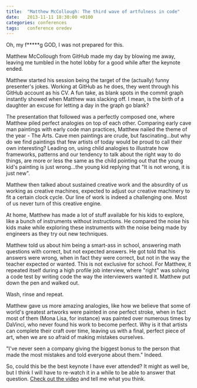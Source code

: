 ```yaml
---
title:  "Matthew McCollough: The third wave of artfulness in code"
date: 	2013-11-11 18:30:00 +0100
categories: conferences
tags: 	conference oredev
---
```



Oh, my f*****g GOD, I was not prepared for this.

Matthew McCollough from GitHub made my day by blowing me away, leaving me tumbled
in the hotel lobby for a good while after the keynote ended.

Matthew started his session being the target of the (actually) funny presenter's
jokes. Working at GitHub as he does, they went through his GitHub account as his
CV. A fun take, as blank spots in the commit graph instantly showed when Matthew
was slacking off. I mean, is the birth of a daughter an excuse for letting a day
in the graph go blank?

The presentation that followed was a perfectly composed one, where Matthew piled
perfect analogies on top of each other. Comparing early cave man paintings with
early code man practices, Matthew nailed the theme of the year - The Arts. Cave
men paintings are crude, but fascinating...but why do we find paintings that few
artists of today would be proud to call their own interesting? Leading on, using
child analogies to illustrate how frameworks, patterns and our tendency to talk
about the right way to do things, are more or less the same as the child pointing
out that the young kid's painting is just wrong...the young kid replying that "It
is not wrong, it is just new".

Matthew then talked about sustained creative work and the absurdity of us working
as creative machines, expected to adjust our creative machinery to fit a certain
clock cycle. Our line of work is indeed a challenging one. Most of us never turn
of this creative engine.

At home, Matthew has made a lot of stuff available for his kids to explore, like
a bunch of instruments without instructions. He compared the noise his kids make
while exploring these instruments with the noise being made by engineers as they
try out new techniques.

Matthew told us about him being a smart-ass in school, answering math questions
with correct, but not expected answers. He got told that his answers were wrong,
when in fact they were correct, but not in the way the teacher expected or wanted.
This is not exclusive for school. For Matthew, it repeated itself during a high
profile job interview, where "right" was solving a code test by writing code the
way the interviewers wanted it. Matthew put down the pen and walked out.

Wash, rinse and repeat.

Matthew gave us more amazing analogies, like how we believe that some of world's
greatest artworks were painted in one perfect stroke, when in fact most of them
(Mona Lisa, for instance) was painted over numerous times by DaVinci, who never
found his work to become perfect. Why is it that artists can complete their craft
over time, leaving us with a final, perfect piece of art, when we are so afraid
of making mistakes ourselves.

"I've never seen a company giving the biggest bonus to the person that made the
most mistakes and told everyone about them." Indeed.

So, could this be the best keynote I have ever attended? It might as well be, but
I think I will have to re-watch it in a while to be able to answer that question.
[Check out the video](http://oredev.org/oredev2013/2013/videos.html) and tell me
what you think.


